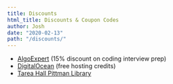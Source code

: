 ```yaml
---
title: Discounts
html_title: Discounts & Coupon Codes
author: Josh
date: "2020-02-13"
path: "/discounts/"
---
```


- [AlgoExpert](/sponsor/algoexpert/) (15% discount on coding interview prep)
- [DigitalOcean](/sponsor/digital-ocean/) (free hosting credits)
- [Tarea Hall Pittman Library](/sponsor/thp-library/)
